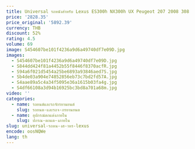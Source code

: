 ```yaml
---
title: Universal รถหนังสําหรับ Lexus ES300h NX300h UX Peugeot 207 2008 308 206 307 307 SW 5008 301 Auto ภายในชุด
price: '2828.35'
price_original: '5892.39'
currency: THB
discount: 52%
rating: 4.5
volume: 69
image: S454607be101f4236a9d6a49740df7e09D.jpg
images:
  - S454607be101f4236a9d6a49740df7e09D.jpg
  - S844dd424f81a4452b55f8446f8370acfR.jpg
  - S94a6f021d5454a25be6893a93846aed7S.jpg
  - Sb4de03a904e74852856eb73c7bd2fd57A.jpg
  - S4aae89a5c4a34f5095e36a1615b03fa4g.jpg
  - S4df66108a3d94b16925bc3bd8a701a68m.jpg
video: ''
categories:
  - name: รถยนต์และรถจักรยานยนต์
    slug: รถยนต-และรถจ-กรยานยนต
  - name: อุปกรณ์ตกแต่งภายใน
    slug: ปกรณ-ตกแต-งภายใน
slug: universal-รถหน-งส-าหร-lexus
encode: oosNQWe
lang: th
---
```

  